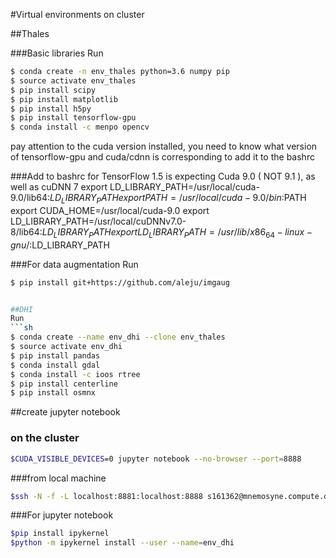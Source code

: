 #Virtual environments on cluster

##Thales 

###Basic libraries
Run
```sh
$ conda create -n env_thales python=3.6 numpy pip
$ source activate env_thales
$ pip install scipy
$ pip install matplotlib
$ pip install h5py
$ pip install tensorflow-gpu 
$ conda install -c menpo opencv
```
pay attention to the cuda version installed, you need to know what version of tensorflow-gpu and cuda/cdnn is corresponding to 								add it to the bashrc 

###Add to bashrc for TensorFlow 1.5 is expecting Cuda 9.0 ( NOT 9.1 ), as well as cuDNN 7
export LD_LIBRARY_PATH=/usr/local/cuda-9.0/lib64:$LD_LIBRARY_PATH
export PATH=/usr/local/cuda-9.0/bin:$PATH
export CUDA_HOME=/usr/local/cuda-9.0
export LD_LIBRARY_PATH=/usr/local/cuDNNv7.0-8/lib64:$LD_LIBRARY_PATH
export LD_LIBRARY_PATH=/usr/lib/x86_64-linux-gnu/:$LD_LIBRARY_PATH

###For data augmentation
Run
```sh
$ pip install git+https://github.com/aleju/imgaug


##DHI 
Run
```sh
$ conda create --name env_dhi --clone env_thales
$ source activate env_dhi
$ pip install pandas
$ conda install gdal
$ conda install -c ioos rtree 
$ pip install centerline
$ pip install osmnx
```


##create jupyter notebook
### on the cluster
```sh
$CUDA_VISIBLE_DEVICES=0 jupyter notebook --no-browser --port=8888
```
###from local machine
```sh
$ssh -N -f -L localhost:8881:localhost:8888 s161362@mnemosyne.compute.dtu.dk
```

###For jupyter notebook
```sh
$pip install ipykernel
$python -m ipykernel install --user --name=env_dhi
```